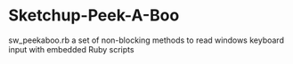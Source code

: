 # Sketchup-Peek-A-Boo
sw_peekaboo.rb a set of non-blocking methods to read windows keyboard input with embedded Ruby scripts

